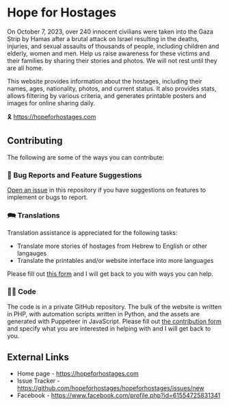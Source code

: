 # Hope for Hostages

On October 7, 2023, over 240 innocent civilians were taken into the Gaza Strip by Hamas after a brutal attack on Israel resulting in the deaths, injuries, and sexual assaults of thousands of people, including children and elderly, women and men. Help us raise awareness for these victims and their families by sharing their stories and photos. We will not rest until they are all home.

This website provides information about the hostages, including their names, ages, nationality, photos, and current status. It also provides stats, allows filtering by various criteria, and generates printable posters and images for online sharing daily.

🎗️ https://hopeforhostages.com

## Contributing

The following are some of the ways you can contribute:

### 🚀 Bug Reports and Feature Suggestions

[Open an issue](https://github.com/hopeforhostages/hopeforhostages/issues/new) in this repository if you have suggestions on features to implement or bugs to report.

### 🗪 Translations

Translation assistance is appreciated for the following tasks:

* Translate more stories of hostages from Hebrew to English or other langauges
* Translate the printables and/or website interface into more languages

Please fill out [this form][1] and I will get back to you with ways you can help.

### 🧑‍💻 Code

The code is in a private GitHub repository. The bulk of the website is written in PHP, with automation scripts written in Python, and the assets are generated with Puppeteer in JavaScript. Please fill out [the contribution form][1] and specify what you are interested in helping with and I will get back to you.

[1]: https://docs.google.com/forms/d/e/1FAIpQLSdpTRYj1DYoArTjsN6tsTrTKHoyH2UCeE9XaWUdzvasKW0nfg/viewform

## External Links

* Home page - https://hopeforhostages.com
* Issue Tracker - https://github.com/hopeforhostages/hopeforhostages/issues/new
* Facebook - https://www.facebook.com/profile.php?id=61554725831341

